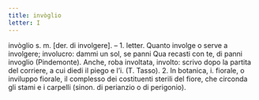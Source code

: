 ```yaml
---
title: invòglio
letter: I
---
```

invòglio s. m. [der. di involgere]. – 1. letter. Quanto involge o serve a involgere; involucro: dammi un sol, se panni Qua recasti con te, di panni invoglio (Pindemonte). Anche, roba involtata, involto: scrivo dopo la partita del corriere, a cui diedi il piego e l’i. (T. Tasso). 2. In botanica, i. fiorale, o inviluppo fiorale, il complesso dei costituenti sterili del fiore, che circonda gli stami e i carpelli (sinon. di perianzio o di perigonio).